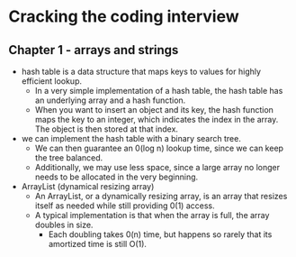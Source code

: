 # Cracking the coding interview
## Chapter 1 - arrays and strings
- hash table is a data structure that maps keys to values for highly efficient lookup. 
	- In a very simple implementation of a hash table, the hash table has an underlying array and a hash function.
	- When you want to insert an object and its key, the hash function maps the key to an integer, which indicates the index in the array. The object is then stored at that index. 
- we can implement the hash table with a binary search tree.
	- We can then guarantee an 0(log n) lookup time, since we can keep the tree balanced.
	- Additionally, we may use less space, since a large array no longer needs to be allocated in the very beginning.
- ArrayList (dynamical resizing array)
	- An ArrayList, or a dynamically resizing array, is an array that resizes itself as needed while still providing 0(1) access. 
	- A typical implementation is that when the array is full, the array doubles in size.
		- Each doubling takes 0(n) time, but happens so rarely that its amortized time is still O(1).
